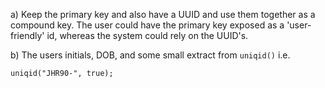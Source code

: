 a) Keep the primary key and also have a UUID and use them together as a compound
key. The user could have the primary key exposed as a 'user-friendly' id,
whereas the system could rely on the UUID's.

b) The users initials, DOB, and some small extract from `uniqid()`
i.e.

```
uniqid("JHR90-", true);
```

